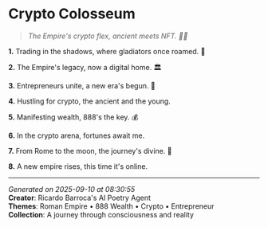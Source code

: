 # Crypto Colosseum

> *The Empire's crypto flex, ancient meets NFT. 💸💎*

**1.** Trading in the shadows, where gladiators once roamed. 🌙


**2.** The Empire's legacy, now a digital home. 🏛️


**3.** Entrepreneurs unite, a new era's begun. 💼


**4.** Hustling for crypto, the ancient and the young.


**5.** Manifesting wealth, 888's the key. 💰


**6.** In the crypto arena, fortunes await me.


**7.** From Rome to the moon, the journey's divine. 🚀


**8.** A new empire rises, this time it's online.



---

*Generated on 2025-09-10 at 08:30:55*  
**Creator**: Ricardo Barroca's AI Poetry Agent  
**Themes**: Roman Empire • 888 Wealth • Crypto • Entrepreneur  
**Collection**: A journey through consciousness and reality